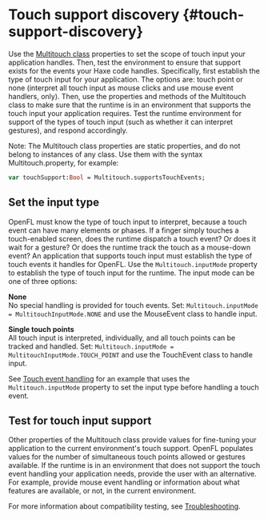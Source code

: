 # Touch support discovery {#touch-support-discovery}

Use the [Multitouch class](https://api.openfl.org/openfl/ui/Multitouch.html)
properties to set the scope of touch input your application handles. Then, test
the environment to ensure that support exists for the events your Haxe code
handles. Specifically, first establish the type of touch input for your
application. The options are: touch point or none (interpret all touch input as
mouse clicks and use mouse event handlers, only). Then, use the properties and
methods of the Multitouch class to make sure that the runtime is in an
environment that supports the touch input your application requires. Test the
runtime environment for support of the types of touch input (such as whether it
can interpret gestures), and respond accordingly.

Note: The Multitouch class properties are static properties, and do not belong
to instances of any class. Use them with the syntax Multitouch.property, for
example:

```haxe
var touchSupport:Bool = Multitouch.supportsTouchEvents;
```

## Set the input type

OpenFL must know the type of touch input to interpret, because a touch event can
have many elements or phases. If a finger simply touches a touch-enabled screen,
does the runtime dispatch a touch event? Or does it wait for a gesture? Or does
the runtime track the touch as a mouse-down event? An application that supports
touch input must establish the type of touch events it handles for OpenFL. Use
the `Multitouch.inputMode` property to establish the type of touch input for the
runtime. The input mode can be one of three options:

**None**  
No special handling is provided for touch events. Set:
`Multitouch.inputMode = MultitouchInputMode.NONE` and use the MouseEvent class
to handle input.

**Single touch points**  
All touch input is interpreted, individually, and all touch points can be
tracked and handled. Set:
`Multitouch.inputMode = MultitouchInputMode.TOUCH_POINT` and use the TouchEvent
class to handle input.

<!-- TODO: uncomment when gesture events are implemented
**Gesture input**
The device or operating system interprets input as a complex form of finger
movement across the screen. The device or operating system collectively assigns
the movement to a single gesture input event. Set:
`Multitouch.inputMode = MultitouchInputMode.GESTURE` and use the
TransformGestureEvent, PressAndTapGestureEvent, or GestureEvent classes to
handle input.-->

See [Touch event handling](./touch-event-handling.md) for an example that uses
the `Multitouch.inputMode` property to set the input type before handling a
touch event.

## Test for touch input support

Other properties of the Multitouch class provide values for fine-tuning your
application to the current environment's touch support. OpenFL populates values
for the number of simultaneous touch points allowed or gestures available. If
the runtime is in an environment that does not support the touch event handling
your application needs, provide the user with an alternative. For example,
provide mouse event handling or information about what features are available,
or not, in the current environment.

<!-- TODO: uncomment when this page is adapted for OpenFL
You can also use the API for keyboard, touch, and mouse support, see
[Discovering input types](../basics-of-user-interaction.md#discovering-input-types).-->

For more information about compatibility testing, see
[Troubleshooting](./troubleshooting.md).
